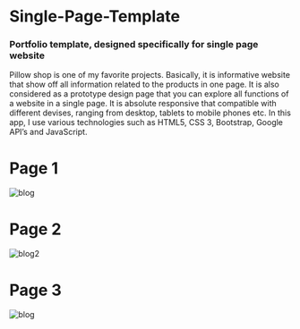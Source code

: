# Single-Page-Template
### Portfolio template, designed specifically for single page website

Pillow shop is one of my favorite projects. Basically, it is informative website that show off all information related to the products in one page. It is also considered as a prototype design page that you can explore all functions of a website in a single page.
It is absolute responsive that compatible with different devises, ranging from desktop, tablets to mobile phones etc.
In this app, I use various technologies such as HTML5, CSS 3, Bootstrap, Google API’s and JavaScript.



# Page 1
![blog](https://user-images.githubusercontent.com/30505428/42973229-54fdecf0-8baa-11e8-94ab-fd916c335547.jpg)

# Page 2
![blog2](https://user-images.githubusercontent.com/30505428/42973230-551a2b22-8baa-11e8-844d-6c86166fcb3b.jpg)

# Page 3
![blog](https://user-images.githubusercontent.com/30505428/42973422-ff5e8c18-8baa-11e8-9831-bdbae370ff58.jpg)
